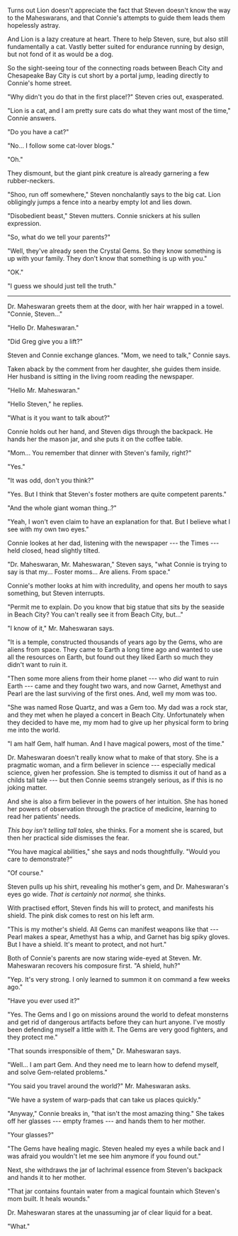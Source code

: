 Turns out Lion doesn't appreciate the fact that Steven doesn't know the way to the
Maheswarans, and that Connie's attempts to guide them leads them hopelessly astray.

And Lion is a lazy creature at heart. There to help Steven, sure, but also still
fundamentally a cat. Vastly better suited for endurance running by design, but not
fond of it as would be a dog.

So the sight-seeing tour of the connecting roads between Beach City and
Chesapeake Bay City is cut short by a portal jump, leading directly to Connie's
home street.

"Why didn't you do that in the first place!?" Steven cries out, exasperated.

"Lion is a cat, and I am pretty sure cats do what they want most of the time,"
Connie answers.

"Do you have a cat?"

"No... I follow some cat-lover blogs."

"Oh."

They dismount, but the giant pink creature is already garnering a few rubber-neckers.

"Shoo, run off somewhere," Steven nonchalantly says to the big cat. Lion obligingly
jumps a fence into a nearby empty lot and lies down. 

"Disobedient beast," Steven mutters. Connie snickers at his sullen expression.

"So, what do we tell your parents?"

"Well, they've already seen the Crystal Gems. So they know something is up with your
family. They don't know that something is up with you."

"OK."

"I guess we should just tell the truth."

----

Dr. Maheswaran greets them at the door, with her hair wrapped in a towel.
"Connie, Steven..."

"Hello Dr. Maheswaran."

"Did Greg give you a lift?"

Steven and Connie exchange glances. "Mom, we need to talk," Connie says.

Taken aback by the comment from her daughter, she guides them inside. Her
husband is sitting in the living room reading the newspaper.

"Hello Mr. Maheswaran."

"Hello Steven," he replies.

"What is it you want to talk about?"

Connie holds out her hand, and Steven digs through the backpack. He hands
her the mason jar, and she puts it on the coffee table.

"Mom... You remember that dinner with Steven's family, right?"

"Yes."

"It was odd, don't you think?"

"Yes. But I think that Steven's foster mothers are quite competent parents."

"And the whole giant woman thing..?"

"Yeah, I won't even claim to have an explanation for that. But I believe what
I see with my own two eyes."

Connie lookes at her dad, listening with the newspaper --- the Times --- held
closed, head slightly tilted.

"Dr. Maheswaran, Mr. Maheswaran," Steven says, "what Connie is trying to
say is that my... Foster moms... Are aliens. From space."

Connie's mother looks at him with incredulity, and opens her mouth to says something,
but Steven interrupts.

"Permit me to explain. Do you know that big statue that sits by the seaside in
Beach City? You can't really see it from Beach City, but..."

"I know of it," Mr. Maheswaran says.

"It is a temple, constructed thousands of years ago by the Gems, who are
aliens from space. They came to Earth a long time ago and wanted to use all
the resources on Earth, but found out they liked Earth so much they didn't want to ruin it.

"Then some more aliens from their home planet --- who *did* want to ruin Earth ---
came and they fought two wars, and now Garnet, Amethyst and Pearl are the last
surviving of the first ones. And, well my mom was too.

"She was named Rose Quartz, and was a Gem too. My dad was a rock star,
and they met when he played a concert in Beach City. Unfortunately when they
decided to have me, my mom had to give up her physical form to bring me into the world.

"I am half Gem, half human. And I have magical powers, most of the time."

Dr. Maheswaran doesn't really know what to make of that story. She is a pragmatic
woman, and a firm believer in science --- especially medical science, given her
profession. She is tempted to dismiss it out of hand as a childs tall tale ---
but then Connie seems strangely serious, as if this is no joking matter.

And she is also a firm believer in the powers of her intuition. She has
honed her powers of observation through the practice of medicine, learning
to read her patients' needs.

*This boy isn't telling tall tales,* she thinks. For a moment she is
scared, but then her practical side dismisses the fear.

"You have magical abilities," she says and nods thoughtfully. "Would you
care to demonstrate?"

"Of course."

Steven pulls up his shirt, revealing his mother's gem, and Dr. Maheswaran's
eyes go wide. *That is certainly not normal,* she thinks.

With practised effort, Steven finds his will to protect, and manifests his
shield. The pink disk comes to rest on his left arm.

"This is my mother's shield. All Gems can manifest weapons like that ---
Pearl makes a spear, Amethyst has a whip, and Garnet has big spiky gloves.
But I have a shield. It's meant to protect, and not hurt."

Both of Connie's parents are now staring wide-eyed at Steven. Mr. Maheswaran
recovers his composure first. "A shield, huh?"

"Yep. It's very strong. I only learned to summon it on command a few weeks ago."

"Have you ever used it?"

"Yes. The Gems and I go on missions around the world to defeat monsterns and
get rid of dangerous artifacts before they can hurt anyone. I've mostly been
defending myself a little with it. The Gems are very good fighters, and they
protect me."

"That sounds irresponsible of them," Dr. Maheswaran says.

"Well... I am part Gem. And they need me to learn how to defend myself,
and solve Gem-related problems."

"You said you travel around the world?" Mr. Maheswaran asks.

"We have a system of warp-pads that can take us places quickly."

"Anyway," Connie breaks in, "that isn't the most amazing thing." She
takes off her glasses --- empty frames --- and hands them to her mother.

"Your glasses?"

"The Gems have healing magic. Steven healed my eyes a while back and
I was afraid you wouldn't let me see him anymore if you found out."

Next, she withdraws the jar of lachrimal essence from Steven's backpack
and hands it to her mother.

"That jar contains fountain water from a magical fountain which Steven's
mom built. It heals wounds."

Dr. Maheswaran stares at the unassuming jar of clear liquid for a beat.

"What."
